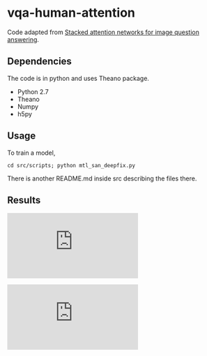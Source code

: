 # vqa-human-attention
Code adapted from
[Stacked attention networks for image question answering](http://arxiv.org/abs/1511.02274).

## Dependencies
The code is in python and uses Theano package.
- Python 2.7
- Theano
- Numpy
- h5py


## Usage

To train a model,
```
cd src/scripts; python mtl_san_deepfix.py
```

There is another README.md inside src describing the files there.

## Results

![alt text](https://raw.githubusercontent.com/goncalomcorreia/vqa_human_attention/master/img/good.pdf)

![alt text](https://raw.githubusercontent.com/goncalomcorreia/vqa_human_attention/master/img/bad.pdf)
